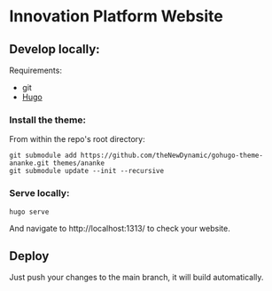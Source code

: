 # Innovation Platform Website

## Develop locally:

Requirements:
- git
- [Hugo](https://gohugo.io/installation/)

### Install the theme: 
From within the repo's root directory:

```shell
git submodule add https://github.com/theNewDynamic/gohugo-theme-ananke.git themes/ananke
git submodule update --init --recursive
```
### Serve locally:

```shell
hugo serve
```
And navigate to http://localhost:1313/ to check your website. 


## Deploy

Just push your changes to the main branch, it will build automatically. 
